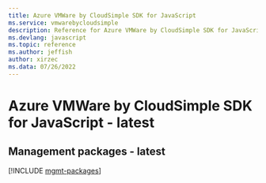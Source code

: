 ```yaml
---
title: Azure VMWare by CloudSimple SDK for JavaScript
ms.service: vmwarebycloudsimple
description: Reference for Azure VMWare by CloudSimple SDK for JavaScript
ms.devlang: javascript
ms.topic: reference
ms.author: jeffish
author: xirzec
ms.data: 07/26/2022
---
```

# Azure VMWare by CloudSimple SDK for JavaScript - latest

## Management packages - latest
[!INCLUDE [mgmt-packages](vmware-by-cloudsimple-mgmt-index.md)]